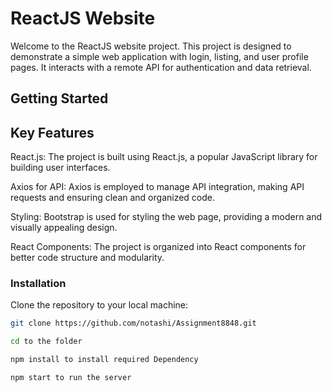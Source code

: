 # ReactJS Website

Welcome to the ReactJS website project. This project is designed to demonstrate a simple web application with login, listing, and user profile pages. It interacts with a remote API for authentication and data retrieval.

## Getting Started

## Key Features

React.js: The project is built using React.js, a popular JavaScript library for building user interfaces.

Axios for API: Axios is employed to manage API integration, making API requests and ensuring clean and organized code.

Styling: Bootstrap is used for styling the web page, providing a modern and visually appealing design.

React Components: The project is organized into React components for better code structure and modularity.

### Installation

 Clone the repository to your local machine:

   ```sh
   git clone https://github.com/notashi/Assignment8848.git

   cd to the folder 
   
   npm install to install required Dependency

   npm start to run the server



